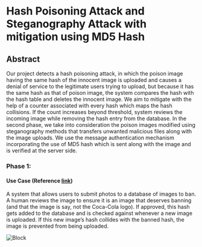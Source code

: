 # Hash Poisoning Attack and Steganography Attack with mitigation using MD5 Hash

## Abstract

Our project detects a hash poisoning attack, in which the poison image having the same hash of the innocent image is uploaded and causes a denial of service to the legitimate users trying to upload, but because it has the same hash as that of poison image, the system compares the hash with the hash table and deletes the innocent image.
We aim to mitigate with the help of a counter associated with every hash which maps the hash collisions. If the count increases beyond threshold, system reviews the incoming image while removing the hash entry from the database. In the second phase, we take into consideration the poison images modified using steganography methods that transfers unwanted malicious files along with the image uploads. 
We use the message authentication mechanism incorporating the use of MD5 hash which is sent along with the image and is verified at the server side.

### Phase 1: 
#### Use Case (Reference [link](https://towardsdatascience.com/black-box-attacks-on-perceptual-image-hashes-with-gans-cc1be11f277))
A system that allows users to submit photos to a database of images to ban. 
A human reviews the image to ensure it is an image that deserves banning (and that the image is say, not the Coca-Cola logo). If approved, this hash gets added to the database and is checked against whenever a new image is uploaded. If this new image’s hash collides with the banned hash, the image is prevented from being uploaded.

![Block](https://i.imgur.com/7HcvZQ3.png)


